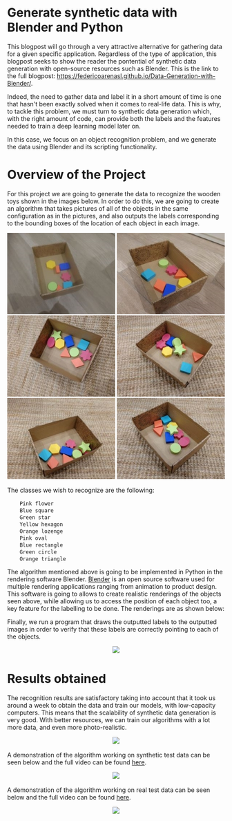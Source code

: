 **Generate synthetic data with Blender and Python**
======
This blogpost will go through a very attractive alternative for gathering data for a given specific application. Regardless of the type of application, this blogpost seeks to show the reader the pontential of synthetic data generation with open-source resources such as Blender. This is the link to the full blogpost: https://federicoarenasl.github.io/Data-Generation-with-Blender/.

Indeed, the need to gather data and label it in a short amount of time is one that hasn't been exactly solved when it comes to real-life data. This is why, to tackle this problem, we must turn to synthetic data generation which, with the right amount of code, can provide both the labels and the features needed to train a deep learning model later on. 

In this case, we focus on an object recognition problem, and we generate the data using Blender and its scripting functionality. 

# **Overview of the Project**
For this project we are going to generate the data to recognize  the wooden toys shown in the images below. In order to do this, we are going to create an algorithm that takes pictures of all of the objects in the same configuration as in the pictures, and also outputs the labels corresponding to the bounding boxes of the location of each object in each image. 

![](Tutorial/Images/Realexample1.jpeg)  ![](Tutorial/Images/Realexample2.jpeg)  ![](Tutorial/Images/Realexample3.jpg)
![](Tutorial/Images/Realexample4.jpg)  ![](Tutorial/Images/Realexample5.jpg)  ![](Tutorial/Images/Realexample6.jpg)

The classes we wish to recognize are the following:

```
    Pink flower
    Blue square
    Green star
    Yellow hexagon
    Orange lozenge
    Pink oval
    Blue rectangle
    Green circle
    Orange triangle
```

The algorithm mentioned above is going to be implemented in Python in the rendering software Blender. [Blender](https://www.blender.org/) is an open source software used for multiple rendering applications ranging from animation to product design. This software is going to allows to create realistic renderings of the objects seen above, while allowing us to access the position of each object too, a key feature for the labelling to be done. The renderings are as shown below:

Finally, we run a program that draws the outputted labels to the outputted images in order to verify that these labels are correctly pointing to each of the objects.

<p align="center">
<img  src="https://media.giphy.com/media/KZSXBhe2UTrU7UpG2v/giphy.gif">
</p>

# Results obtained
The recognition results are satisfactory taking into account that it took us around a week to obtain the data and train our models, with low-capacity computers. This means that the scalability of synthetic data generation is very good. With better resources, we can train our algorithms with a lot more data, and even more photo-realistic.

<p align="center">
<img  src="https://media.giphy.com/media/QvjLvKObcUGxbIYxRe/giphy.gif">
</p>

A demonstration of the algorithm working on synthetic test data can be seen below and the full video can be found [here](https://youtu.be/qUzavEt567E).

<p align="center">
<img  src="https://media.giphy.com/media/ZXwnATpM4K1dYbibZM/giphy.gif">
</p>

A demonstration of the algorithm working on real test data can be seen below and the full video can be found [here](https://youtu.be/nBRsICWZIZc).

<p align="center">
<img  src="https://media.giphy.com/media/VdiHTovXYeYUxAx3TA/giphy.gif">
</p>
